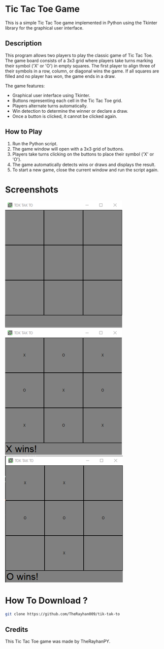 # Tic Tac Toe Game

This is a simple Tic Tac Toe game implemented in Python using the Tkinter library for the graphical user interface.

## Description

This program allows two players to play the classic game of Tic Tac Toe. The game board consists of a 3x3 grid where players take turns marking their symbol ('X' or 'O') in empty squares. The first player to align three of their symbols in a row, column, or diagonal wins the game. If all squares are filled and no player has won, the game ends in a draw.

The game features:
- Graphical user interface using Tkinter.
- Buttons representing each cell in the Tic Tac Toe grid.
- Players alternate turns automatically.
- Win detection to determine the winner or declare a draw.
- Once a button is clicked, it cannot be clicked again.

## How to Play

1. Run the Python script.
2. The game window will open with a 3x3 grid of buttons.
3. Players take turns clicking on the buttons to place their symbol ('X' or 'O').
4. The game automatically detects wins or draws and displays the result.
5. To start a new game, close the current window and run the script again.

# Screenshots
![Game Screenshot](Screenshot_10.png)
![Game Screenshot2](Screenshot_11.png)
![Game Screenshot3](Screenshot_12.png)


# How To Download ?

```bash
git clone https://github.com/TheRayhan009/tik-tak-to
```

## Credits

This Tic Tac Toe game was made by TheRayhanPY.


